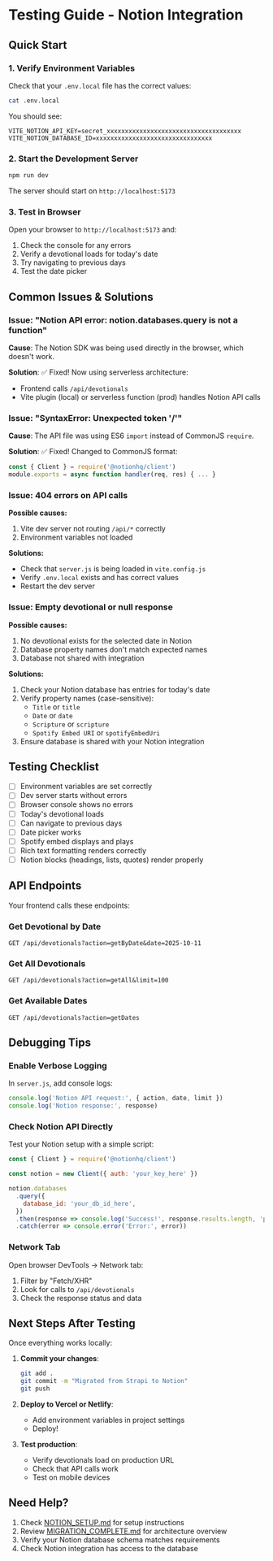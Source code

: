 # Testing Guide - Notion Integration

## Quick Start

### 1. Verify Environment Variables

Check that your `.env.local` file has the correct values:

```bash
cat .env.local
```

You should see:

```
VITE_NOTION_API_KEY=secret_xxxxxxxxxxxxxxxxxxxxxxxxxxxxxxxxxxxxx
VITE_NOTION_DATABASE_ID=xxxxxxxxxxxxxxxxxxxxxxxxxxxxxxxx
```

### 2. Start the Development Server

```bash
npm run dev
```

The server should start on `http://localhost:5173`

### 3. Test in Browser

Open your browser to `http://localhost:5173` and:

1. Check the console for any errors
2. Verify a devotional loads for today's date
3. Try navigating to previous days
4. Test the date picker

## Common Issues & Solutions

### Issue: "Notion API error: notion.databases.query is not a function"

**Cause**: The Notion SDK was being used directly in the browser, which doesn't work.

**Solution**: ✅ Fixed! Now using serverless architecture:

- Frontend calls `/api/devotionals`
- Vite plugin (local) or serverless function (prod) handles Notion API calls

### Issue: "SyntaxError: Unexpected token '/'"

**Cause**: The API file was using ES6 `import` instead of CommonJS `require`.

**Solution**: ✅ Fixed! Changed to CommonJS format:

```javascript
const { Client } = require('@notionhq/client')
module.exports = async function handler(req, res) { ... }
```

### Issue: 404 errors on API calls

**Possible causes:**

1. Vite dev server not routing `/api/*` correctly
2. Environment variables not loaded

**Solutions:**

- Check that `server.js` is being loaded in `vite.config.js`
- Verify `.env.local` exists and has correct values
- Restart the dev server

### Issue: Empty devotional or null response

**Possible causes:**

1. No devotional exists for the selected date in Notion
2. Database property names don't match expected names
3. Database not shared with integration

**Solutions:**

1. Check your Notion database has entries for today's date
2. Verify property names (case-sensitive):
   - `Title` or `title`
   - `Date` or `date`
   - `Scripture` or `scripture`
   - `Spotify Embed URI` or `spotifyEmbedUri`
3. Ensure database is shared with your Notion integration

## Testing Checklist

- [ ] Environment variables are set correctly
- [ ] Dev server starts without errors
- [ ] Browser console shows no errors
- [ ] Today's devotional loads
- [ ] Can navigate to previous days
- [ ] Date picker works
- [ ] Spotify embed displays and plays
- [ ] Rich text formatting renders correctly
- [ ] Notion blocks (headings, lists, quotes) render properly

## API Endpoints

Your frontend calls these endpoints:

### Get Devotional by Date

```
GET /api/devotionals?action=getByDate&date=2025-10-11
```

### Get All Devotionals

```
GET /api/devotionals?action=getAll&limit=100
```

### Get Available Dates

```
GET /api/devotionals?action=getDates
```

## Debugging Tips

### Enable Verbose Logging

In `server.js`, add console logs:

```javascript
console.log('Notion API request:', { action, date, limit })
console.log('Notion response:', response)
```

### Check Notion API Directly

Test your Notion setup with a simple script:

```javascript
const { Client } = require('@notionhq/client')

const notion = new Client({ auth: 'your_key_here' })

notion.databases
  .query({
    database_id: 'your_db_id_here',
  })
  .then(response => console.log('Success!', response.results.length, 'pages'))
  .catch(error => console.error('Error:', error))
```

### Network Tab

Open browser DevTools → Network tab:

1. Filter by "Fetch/XHR"
2. Look for calls to `/api/devotionals`
3. Check the response status and data

## Next Steps After Testing

Once everything works locally:

1. **Commit your changes**:

   ```bash
   git add .
   git commit -m "Migrated from Strapi to Notion"
   git push
   ```

2. **Deploy to Vercel or Netlify**:
   - Add environment variables in project settings
   - Deploy!

3. **Test production**:
   - Verify devotionals load on production URL
   - Check that API calls work
   - Test on mobile devices

## Need Help?

1. Check [NOTION_SETUP.md](./NOTION_SETUP.md) for setup instructions
2. Review [MIGRATION_COMPLETE.md](./MIGRATION_COMPLETE.md) for architecture overview
3. Verify your Notion database schema matches requirements
4. Check Notion integration has access to the database
